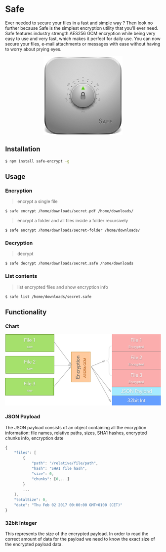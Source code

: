 # Safe

Ever needed to secure your files in a fast and simple way ? Then look no further because Safe is the simplest encryption utility that you'll ever need.
Safe features industry strength AES256 GCM encryption while being very easy to use and very fast, which makes it perfect for daily use. You can now secure your files, e-mail attachments or messages with ease without having to worry about prying eyes.

<p align="center"><img src ="icon.png" /></p>


## Installation

```bash
$ npm install safe-encrypt -g
```

## Usage

### Encryption

> encrypt a single file

```bash
$ safe encrypt /home/downloads/secret.pdf /home/downloads/
```

> encrypt a folder and all files inside a folder recursively

```bash
$ safe encrypt /home/downloads/secret-folder /home/downloads/
```

### Decryption

> decrypt

```bash
$ safe decrypt /home/downloads/secret.safe /home/downloads
```

### List contents

> list encrypted files and show encryption info

```bash
$ safe list /home/downloads/secret.safe
```

## Functionality

### Chart

<p align="center"><img src ="encryption-chart.png" /></p>

### JSON Payload

The JSON payload consists of an object containing all the encryption information: file names, relative paths, sizes, SHA1 hashes, encrypted chunks info, encryption date

```javascript
{
	"files": [
		{
			"path": "/relative/file/path",
			"hash": "SHA1 file hash",
			"size": 0,
			"chunks": [0,...]
		}
		...
	],
	"totalSize": 0,
	"date": "Thu Feb 02 2017 00:00:00 GMT+0100 (CET)"
}
```

### 32bit Integer

This represents the size of the encrypted payload. In order to read the correct amount of data for the payload we need to know the exact size of the encrypted payload data.